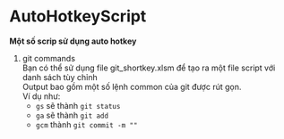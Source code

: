 # AutoHotkeyScript

**Một số scrip sử dụng auto hotkey**

1. git commands  
Bạn có thể sử dụng file git_shortkey.xlsm để tạo ra một file script với danh sách tùy chỉnh  
Output bao gồm một số lệnh common của git được rút gọn.  
Ví dụ như:  
   - `gs` sẽ thành `git status`  
   - `ga` sẽ thành `git add `  
   - `gcm` thành `git commit -m ""`  
